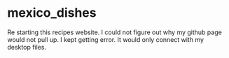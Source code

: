# mexico_dishes
Re starting this recipes website. I could not figure out
why my github page would not pull up. I kept getting error. It would only connect with my desktop files.
